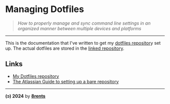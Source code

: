 # Managing Dotfiles

> *How to properly manage and sync command line settings in an organized manner between multiple devices and platforms*

---

This is the documentation that I've written to get my [dotfiles repositor](https://github.com/8rents/dotfiles)y set up. The actual dotfiles are stored in the [linked repository](https://github.com/8rents/dotfiles).

## Links

- [My Dotfiles repository](https://github.com/8rents/dotfiles)
- [The Atlassian Guide to setting up a bare repository](https://www.atlassian.com/git/tutorials/dotfiles)

---
**(ɔ) 2024** by **[8rents](https://github.com/8rents?tab=repositories)**